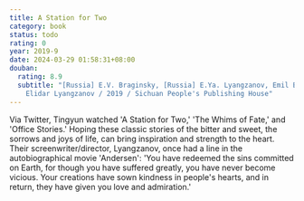 ```yaml
---
title: A Station for Two
category: book
status: todo
rating: 0
year: 2019-9
date: 2024-03-29 01:58:31+08:00
douban:
  rating: 8.9
  subtitle: "[Russia] E.V. Braginsky, [Russia] E.Ya. Lyangzanov, Emil Braginsky,
    Elidar Lyangzanov / 2019 / Sichuan People's Publishing House"
---
```


Via Twitter, Tingyun watched 'A Station for Two,' 'The Whims of Fate,' and 'Office Stories.' Hoping these classic stories of the bitter and sweet, the sorrows and joys of life, can bring inspiration and strength to the heart. Their screenwriter/director, Lyangzanov, once had a line in the autobiographical movie 'Andersen': 'You have redeemed the sins committed on Earth, for though you have suffered greatly, you have never become vicious. Your creations have sown kindness in people's hearts, and in return, they have given you love and admiration.'
